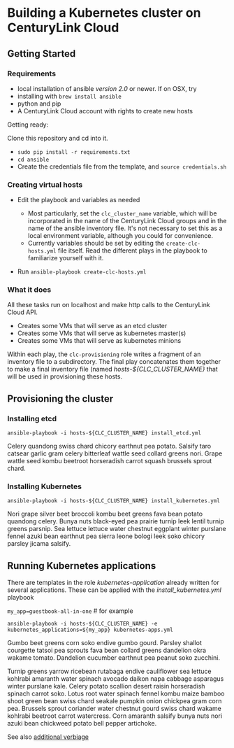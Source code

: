 # Building a Kubernetes cluster on CenturyLink Cloud
## Getting Started
### Requirements
- local installation of ansible _version 2.0_ or newer.  If on OSX, try
- installing with `brew install ansible`
- python and pip
- A CenturyLink Cloud account with rights to create new hosts

Getting ready:

Clone this repository and cd into it.
- `sudo pip install -r requirements.txt`
- `cd ansible`
- Create the credentials file from the template, and `source credentials.sh`

### Creating virtual hosts
- Edit the playbook and variables as needed
  - Most particularly, set the `clc_cluster_name` variable, which will be incorporated in the name of the CenturyLink Cloud groups and in the name of the ansible inventory file.  It's not necessary to set this as a local environment variable, although you could for convenience.
  - Currently variables should be set by editing the `create-clc-hosts.yml` file itself.  Read the different plays in the playbook to familiarize yourself with it.

- Run `ansible-playbook create-clc-hosts.yml`

### What it does
All these tasks run on localhost and make http calls to the CenturyLink Cloud API.
- Creates some VMs that will serve as an etcd cluster
- Creates some VMs that will serve as kubernetes master(s)
- Creates some VMs that will serve as kubernetes minions

Within each play, the `clc-provisioning` role writes a fragment of an inventory file to a subdirectory.  The final play concatenates them together to make a final inventory file (named _hosts-${CLC_CLUSTER_NAME}_ that will be used in provisioning these hosts.

## Provisioning the cluster
### Installing etcd
`ansible-playbook -i hosts-${CLC_CLUSTER_NAME} install_etcd.yml`

Celery quandong swiss chard chicory earthnut pea potato. Salsify taro catsear garlic gram celery bitterleaf wattle seed collard greens nori. Grape wattle seed kombu beetroot horseradish carrot squash brussels sprout chard.

### Installing Kubernetes
`ansible-playbook -i hosts-${CLC_CLUSTER_NAME} install_kubernetes.yml`

Nori grape silver beet broccoli kombu beet greens fava bean potato quandong celery. Bunya nuts black-eyed pea prairie turnip leek lentil turnip greens parsnip. Sea lettuce lettuce water chestnut eggplant winter purslane fennel azuki bean earthnut pea sierra leone bologi leek soko chicory  parsley jicama salsify.

## Running Kubernetes applications
There are templates in the role _kubernetes-application_ already written for several applications.  These can be applied with the _install_kubernetes.yml_ playbook

`my_app=guestbook-all-in-one` # for example

`ansible-playbook -i hosts-${CLC_CLUSTER_NAME} -e kubernetes_applications=${my_app} kubernetes-apps.yml`

Gumbo beet greens corn soko endive gumbo gourd. Parsley shallot courgette tatsoi pea sprouts fava bean collard greens dandelion okra wakame tomato. Dandelion cucumber earthnut pea peanut soko zucchini.

Turnip greens yarrow ricebean rutabaga endive cauliflower sea lettuce kohlrabi amaranth water spinach avocado daikon napa cabbage asparagus winter purslane kale. Celery potato scallion desert raisin horseradish spinach carrot soko. Lotus root water spinach fennel kombu maize bamboo shoot green bean swiss chard seakale pumpkin onion chickpea gram corn pea. Brussels sprout coriander water chestnut gourd swiss chard wakame kohlrabi beetroot carrot watercress. Corn amaranth salsify bunya nuts nori azuki bean chickweed potato bell pepper artichoke.

See also [additional verbiage](http://veggieipsum.com/)

